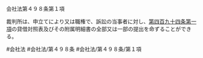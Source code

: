 会社法第４９８条第１項

裁判所は、申立てにより又は職権で、訴訟の当事者に対し、[第四百九十四条第一項](会社法＿＿＿＿第４９４条第１項)の貸借対照表及びその附属明細書の全部又は一部の提出を命ずることができる。

#会社法
#会社法/第４９８条
#会社法/第４９８条/第１項
